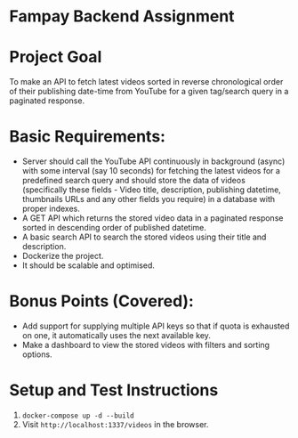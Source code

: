 # Fampay Backend Assignment

# Project Goal

To make an API to fetch latest videos sorted in reverse chronological order of their publishing date-time from YouTube for a given tag/search query in a paginated response.

# Basic Requirements:

- Server should call the YouTube API continuously in background (async) with some interval (say 10 seconds) for fetching the latest videos for a predefined search query and should store the data of videos (specifically these fields - Video title, description, publishing datetime, thumbnails URLs and any other fields you require) in a database with proper indexes.
- A GET API which returns the stored video data in a paginated response sorted in descending order of published datetime.
- A basic search API to search the stored videos using their title and description.
- Dockerize the project.
- It should be scalable and optimised.

# Bonus Points (Covered):

- Add support for supplying multiple API keys so that if quota is exhausted on one, it automatically uses the next available key.
- Make a dashboard to view the stored videos with filters and sorting options.

# Setup and Test Instructions
1. `docker-compose up -d --build `
2. Visit `http://localhost:1337/videos` in the browser.